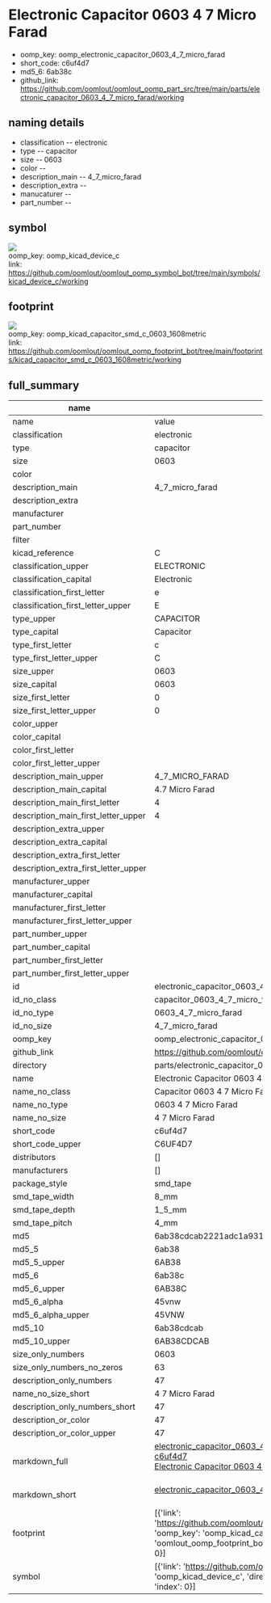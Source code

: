 # Electronic Capacitor 0603 4 7 Micro Farad

  
* oomp_key: oomp_electronic_capacitor_0603_4_7_micro_farad 
* short_code: c6uf4d7
* md5_6: 6ab38c  
* github_link: https://github.com/oomlout/oomlout_oomp_part_src/tree/main/parts/electronic_capacitor_0603_4_7_micro_farad/working  
## naming details
* classification -- electronic
* type -- capacitor
* size -- 0603
* color -- 
* description_main -- 4_7_micro_farad
* description_extra -- 
* manucaturer -- 
* part_number -- 



## symbol

![](symbol/{index}}/working/working_600.png)  
oomp_key: oomp_kicad_device_c  
link: https://github.com/oomlout/oomlout_oomp_symbol_bot/tree/main/symbols/kicad_device_c/working  

## footprint

![](footprint/{index}/working/working_600.png)  
oomp_key: oomp_kicad_capacitor_smd_c_0603_1608metric  
link: https://github.com/oomlout/oomlout_oomp_footprint_bot/tree/main/footprints/kicad_capacitor_smd_c_0603_1608metric/working  

## full_summary
| name | value | 
| --- | --- | 
| name | value | 
| classification | electronic | 
| type | capacitor | 
| size | 0603 | 
| color |  | 
| description_main | 4_7_micro_farad | 
| description_extra |  | 
| manufacturer |  | 
| part_number |  | 
| filter |  | 
| kicad_reference | C | 
| classification_upper | ELECTRONIC | 
| classification_capital | Electronic | 
| classification_first_letter | e | 
| classification_first_letter_upper | E | 
| type_upper | CAPACITOR | 
| type_capital | Capacitor | 
| type_first_letter | c | 
| type_first_letter_upper | C | 
| size_upper | 0603 | 
| size_capital | 0603 | 
| size_first_letter | 0 | 
| size_first_letter_upper | 0 | 
| color_upper |  | 
| color_capital |  | 
| color_first_letter |  | 
| color_first_letter_upper |  | 
| description_main_upper | 4_7_MICRO_FARAD | 
| description_main_capital | 4.7 Micro Farad | 
| description_main_first_letter | 4 | 
| description_main_first_letter_upper | 4 | 
| description_extra_upper |  | 
| description_extra_capital |  | 
| description_extra_first_letter |  | 
| description_extra_first_letter_upper |  | 
| manufacturer_upper |  | 
| manufacturer_capital |  | 
| manufacturer_first_letter |  | 
| manufacturer_first_letter_upper |  | 
| part_number_upper |  | 
| part_number_capital |  | 
| part_number_first_letter |  | 
| part_number_first_letter_upper |  | 
| id | electronic_capacitor_0603_4_7_micro_farad | 
| id_no_class | capacitor_0603_4_7_micro_farad | 
| id_no_type | 0603_4_7_micro_farad | 
| id_no_size | 4_7_micro_farad | 
| oomp_key | oomp_electronic_capacitor_0603_4_7_micro_farad | 
| github_link | https://github.com/oomlout/oomlout_oomp_part_src/tree/main/parts/electronic_capacitor_0603_4_7_micro_farad/working | 
| directory | parts/electronic_capacitor_0603_4_7_micro_farad | 
| name | Electronic Capacitor 0603 4 7 Micro Farad | 
| name_no_class | Capacitor 0603 4 7 Micro Farad | 
| name_no_type | 0603 4 7 Micro Farad | 
| name_no_size | 4 7 Micro Farad | 
| short_code | c6uf4d7 | 
| short_code_upper | C6UF4D7 | 
| distributors | [] | 
| manufacturers | [] | 
| package_style | smd_tape | 
| smd_tape_width | 8_mm | 
| smd_tape_depth | 1_5_mm | 
| smd_tape_pitch | 4_mm | 
| md5 | 6ab38cdcab2221adc1a931e09497a8b8 | 
| md5_5 | 6ab38 | 
| md5_5_upper | 6AB38 | 
| md5_6 | 6ab38c | 
| md5_6_upper | 6AB38C | 
| md5_6_alpha | 45vnw | 
| md5_6_alpha_upper | 45VNW | 
| md5_10 | 6ab38cdcab | 
| md5_10_upper | 6AB38CDCAB | 
| size_only_numbers | 0603 | 
| size_only_numbers_no_zeros | 63 | 
| description_only_numbers | 47 | 
| name_no_size_short | 4 7 Micro Farad | 
| description_only_numbers_short | 47 | 
| description_or_color | 47 | 
| description_or_color_upper | 47 | 
| markdown_full | [electronic_capacitor_0603_4_7_micro_farad](https://github.com/oomlout/oomlout_oomp_part_src/tree/main/parts/electronic_capacitor_0603_4_7_micro_farad/working)<br>[c6uf4d7](https://github.com/oomlout/oomlout_oomp_part_src/tree/main/parts/electronic_capacitor_0603_4_7_micro_farad/working)<br>[Electronic Capacitor 0603 4 7 Micro Farad](https://github.com/oomlout/oomlout_oomp_part_src/tree/main/parts/electronic_capacitor_0603_4_7_micro_farad/working)<br><br> | 
| markdown_short | [electronic_capacitor_0603_4_7_micro_farad](https://github.com/oomlout/oomlout_oomp_part_src/tree/main/parts/electronic_capacitor_0603_4_7_micro_farad/working)<br><br> | 
| footprint | [{'link': 'https://github.com/oomlout/oomlout_oomp_footprint_bot/tree/main/foootprntss/kicad_capacitor_smd_c_0603_1608metric', 'oomp_key': 'oomp_kicad_capacitor_smd_c_0603_1608metric', 'directory': 'oomlout_oomp_footprint_bot/footprints/kicad_capacitor_smd_c_0603_1608metric//working/working.kicad_mod', 'index': 0}] | 
| symbol | [{'link': 'https://github.com/oomlout/oomlout_oomp_symbol_bot/tree/main/symbols/kicad_device_c', 'oomp_key': 'oomp_kicad_device_c', 'directory': 'oomlout_oomp_symbol_bot/symbols/kicad_device_c//working/working.kicad_sym', 'index': 0}] | 
